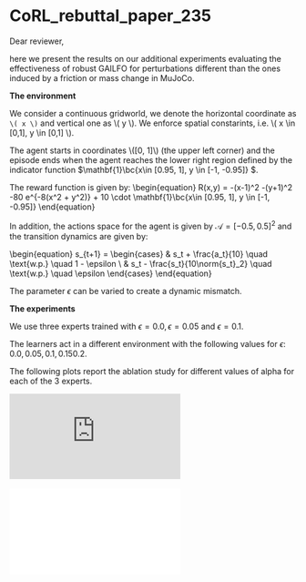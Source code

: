 # CoRL_rebuttal_paper_235

Dear reviewer,

here we present the results on our additional experiments evaluating the effectiveness of robust GAILFO for perturbations different than the ones induced by a friction or mass change in MuJoCo.

**The environment**

We consider a continuous gridworld, we denote the horizontal coordinate as `\( x \)` and vertical one as \\( y \\). We enforce spatial constarints, i.e. \\( x \in [0,1], y \in [0,1] \\).

The agent starts in coordinates \\([0, 1]\\) (the upper left corner) and the episode ends when the agent reaches the lower right region defined by the indicator function $\mathbf{1}\bc{x\in [0.95, 1], y \in [-1, -0.95]} $.

The reward function is given by:
\begin{equation}
R(x,y) = -(x-1)^2 -(y+1)^2 -80 e^{-8(x^2 + y^2)} + 10 \cdot \mathbf{1}\bc{x\in [0.95, 1], y \in [-1, -0.95]} 
\end{equation}

In addition, the actions space for the agent is given by $\mathcal{A} = [-0.5, 0.5]^2$ and the transition dynamics are given by:

\begin{equation}
    s_{t+1} = \begin{cases}
& s_t + \frac{a_t}{10} \quad \text{w.p.} \quad 1 - \epsilon \\
& s_t - \frac{s_t}{10\norm{s_t}_2} \quad \text{w.p.} \quad \epsilon 
\end{cases}
\end{equation}

The parameter $\epsilon$ can be varied to create a dynamic mismatch.

**The experiments**

We use three experts trained with $\epsilon = 0.0, \epsilon=0.05 \text{ and } \epsilon = 0.1$.

The learners act in a different environment with the following values for $\epsilon$: $0.0, 0.05, 0.1, 0.15 0.2$.

The following plots report the ablation study for different values of alpha for each of the 3 experts.

![Expert \epsilon = 0.0](https://github.com/lviano/CoRL_rebuttal_paper_235/blob/main/envGaussianGridworld-v0type2noiseE0.0/gaifoGaussianGridworld-v0bestTrue_0_1_2_normalized_reward.pdf) 

![Expert \epsilon = 0.0](envGaussianGridworld-v0type2noiseE0.0/gaifoGaussianGridworld-v0bestTrue_0_1_2_normalized_reward.pdf) 
